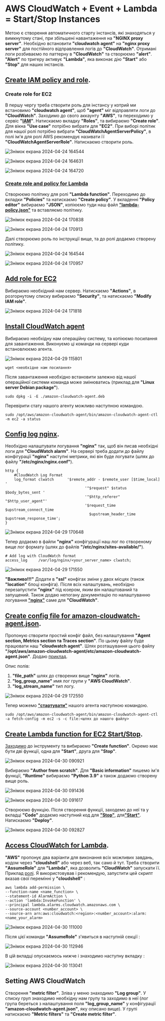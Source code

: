 # AWS CloudWatch + Event + Lambda = Start/Stop Instances

Метою є створення автоматичного старту інстансів, які знаходяться у вимкнутому стані, при збільшені навантаження на **"NGINX proxy server"**.
Необхідно встановити **"cloudwatch agent"** на **"nginx proxy server"** для постійного відправлення логів до **"CloudWatch"**. Отримані логи розбиваємо по паттерну в **"CloudWatch"** та створюємо **"alert"**.
**"Alert"** по тригеру активує **"Lambda"**, яка виконає дію **"Start"** або **"Stop"** для наших інстансів.

## [Create IAM policy and role](https://docs.aws.amazon.com/AmazonCloudWatch/latest/monitoring/create-iam-roles-for-cloudwatch-agent-commandline.html).

### Create role for EC2

В першу чергу треба створити роль для інстансу у котрий ми встановимо **"cloudwatch agent"**, щоб **"agent"** міг відправляти логи до **"CloudWatch"**. Заходимо до свого аккаунту **"AWS"**, та переходимо у сервіс **"[IAM](https://console.aws.amazon.com/iam/)"**. Натискаємо вкладку **"Roles"**, та вибираємо **"Create role"**. Для вікна **"Use case"** потрібно вибрати для **"ЕС2"**. При виборі політик для нашої ролі потрібно вибрати **"CloudWatchAgentServerPolicy"**, в полі ім'я для ролі AWS рекомендує називати її **"CloudWatchAgentServerRole"**. Натискаємо створити роль.

![Знімок екрана 2024-04-24 164544](https://github.com/RebelsBoss/AWS-CloudWatch-Event-Lambda-Start-Stop-Instances/assets/126337643/40ba48a5-5979-4674-b0d4-03ffd8ead5f9)

![Знімок екрана 2024-04-24 164631](https://github.com/RebelsBoss/AWS-CloudWatch-Event-Lambda-Start-Stop-Instances/assets/126337643/4c6ec4d2-f1a5-4333-bedd-d01ea637abef)

![Знімок екрана 2024-04-24 164720](https://github.com/RebelsBoss/AWS-CloudWatch-Event-Lambda-Start-Stop-Instances/assets/126337643/d78fbb81-316f-41ed-9834-73263e44dcfa)

### [Create role and policy for Lambda](https://repost.aws/knowledge-center/start-stop-lambda-eventbridge#:~:text=Create%20an%20IAM%20policy%20and%20IAM%20role%20for%20your%20Lambda%20function)

Створюємо політику для ролі **"Lambda function"**. Переходимо до вкладки **"Policies"** та натискаємо **"Create policy"**. У вкладенні **"Policy editor"** вибираємо **"JSON"**, копіюємо туди наш файл [**"lambda-policy.json"**](https://github.com/RebelsBoss/AWS-CloudWatch-Event-Lambda-Start-Stop-Instances/blob/main/lambda-policy.json) та вставляємо політику.

![Знімок екрана 2024-04-24 170838](https://github.com/RebelsBoss/AWS-CloudWatch-Event-Lambda-Start-Stop-Instances/assets/126337643/2574d210-d887-496f-b93e-a022a88ab6f1)

![Знімок екрана 2024-04-24 170913](https://github.com/RebelsBoss/AWS-CloudWatch-Event-Lambda-Start-Stop-Instances/assets/126337643/ddf0f36a-ece2-41ed-99b4-56d03c493993)

Далі створюємо роль по інструкції вище, та до ролі додаємо створену політику.

![Знімок екрана 2024-04-24 164544](https://github.com/RebelsBoss/AWS-CloudWatch-Event-Lambda-Start-Stop-Instances/assets/126337643/51e6baf9-b48e-41a8-baf5-3eaa7c30b908)

![Знімок екрана 2024-04-24 170957](https://github.com/RebelsBoss/AWS-CloudWatch-Event-Lambda-Start-Stop-Instances/assets/126337643/0d7557ea-e59a-4879-8fa0-27219d3e51b6)

## [Add role for EC2](https://docs.aws.amazon.com/AWSEC2/latest/WindowsGuide/iam-roles-for-amazon-ec2.html#attach-iam-role)

Вибираємо необхідний нам сервер. Натискаємо **"Actions"**, в розгорнутому списку вибираємо **"Security"**, та натискаємо **"Modify IAM role"**.

![Знімок екрана 2024-04-24 171818](https://github.com/RebelsBoss/AWS-CloudWatch-Event-Lambda-Start-Stop-Instances/assets/126337643/a1a18625-ba49-430d-bed6-418d459cf74b)

## [Install CloudWatch agent](https://docs.aws.amazon.com/AmazonCloudWatch/latest/monitoring/install-CloudWatch-Agent-commandline-fleet.html)

Вибираємо необхідну нам операційну систему, та копіюємо посилання для завантаження. Виконуємо ці команди на сервері куди встановлюємо агента. 

![Знімок екрана 2024-04-29 115801](https://github.com/RebelsBoss/AWS-CloudWatch-Event-Lambda-Start-Stop-Instances/assets/126337643/8f90ce8c-830c-498b-8941-c2c790b56316)


```
wget <необхідне нам посилання>
```

Після завантаження необхідно встановити залежно від нашої операційної системи команда може змінюватись (приклад для **"Linux server Debian package"**).


```
sudo dpkg -i -E ./amazon-cloudwatch-agent.deb
```

Перевірити стату нашого агенту можливо наступною командою.

```
sudo /opt/aws/amazon-cloudwatch-agent/bin/amazon-cloudwatch-agent-ctl -m ec2 -a status
```

## [Config log nginx](https://docs.nginx.com/nginx/admin-guide/monitoring/logging/#:~:text=All%20time%20values%20are%20measured%20in%20seconds%20with%20millisecond%20resolution).

Необхідно налаштувати логування **"nginx"** так, щоб він писав необхідні логи для **"CloudWatch alarm"**. На сервері треба додати до файлу конфігурації **"nginx"** наступні метрики, які він буде логувати (шлях до файлу **"/etc/nginx/nginx.conf"**).

```
http {
    #CloudWatch Log Format 
    log_format clwatch 		'$remote_addr - $remote_user [$time_local] '
                            		'"$request" $status $body_bytes_sent '
                             		'"$http_referer" "$http_user_agent"'
                             		'$request_time $upstream_connect_time
                                      $upstream_header_time $upstream_response_time';
}
```
![Знімок екрана 2024-04-29 170648](https://github.com/RebelsBoss/AWS-CloudWatch-Event-Lambda-Start-Stop-Instances/assets/126337643/4ea57101-5246-415d-a0f8-85fd1f1692e6)

Тепер додаємо в файли **"nginx"** конфігурації наш лог по створеному вище лог формату (шлях до файлів **"/etc/nginx/sites-available/"**).

```
# Add log with CloudWatch format
access_log     /var/log/nginx/<your_server_name> clwatch;
```
![Знімок екрана 2024-04-29 171550](https://github.com/RebelsBoss/AWS-CloudWatch-Event-Lambda-Start-Stop-Instances/assets/126337643/64d5bbb9-032d-4c5d-a0f1-3a58c66e278b)

**"Важливо!!!"** Додати в **"ssl"** конфігах зміни у двох місцях (також **"location"** блоці конфіга).
Після всіх налаштувань, необхідно перезапустити **"nginx"** під юзером, яким він налаштований та запущений. 
Також додаю непогану документацію по налаштуванню логування [**"nginx"**](https://www.ertugral.dev/blog/monitoring-nginx-with-cloudwatch) саме для **"CloudWatch"**.

## [Create config file for amazon-cloudwatch-agent.json](https://docs.aws.amazon.com/AmazonCloudWatch/latest/monitoring/CloudWatch-Agent-Configuration-File-Details.html#CloudWatch-Agent-Configuration-File-Agentsection).

Пропоную створити простий конфіг файл, без налаштування **"Agent section, Metrics section та Traces section"**. По цьому файлу буде працювати наш **"cloudwatch agent"**. Шлях розташування цього файлу **"/opt/aws/amazon-cloudwatch-agent/etc/amazon-cloudwatch-agent.json"**. 
Додаю [приклад](https://github.com/RebelsBoss/AWS-CloudWatch-Event-Lambda-Start-Stop-Instances/blob/main/amazon-cloudwatch-agent.json).

Опис полів:
1. **"file_path"** шлях до створених вище **"nginx"** логів.
2. **"log_group_name"** имя лог групи у **"AWS CloudWatch"**.
3. **"log_stream_name"** тип логу.

![Знімок екрана 2024-04-29 172550](https://github.com/RebelsBoss/AWS-CloudWatch-Event-Lambda-Start-Stop-Instances/assets/126337643/d23b961e-0c59-4a23-a07a-43224b7ee99c)

Тепер можемо [**"стартувати"**](https://docs.aws.amazon.com/AmazonCloudWatch/latest/monitoring/install-CloudWatch-Agent-commandline-fleet.html#:~:text=Start%20the%20CloudWatch%20agent%20using%20the%20command%20line) нашого агента наступною командою.

```
sudo /opt/aws/amazon-cloudwatch-agent/bin/amazon-cloudwatch-agent-ctl -a fetch-config -m ec2 -s -c file:<шлях до нашого файлу>
```

## [Create Lambda function for EC2 Start/Stop](https://repost.aws/knowledge-center/start-stop-lambda-eventbridge#:~:text=Create%20Lambda%20functions%20that%20stop%20and%20start%20your%20instances).

[Заходимо](https://console.aws.amazon.com/lambda/) до інструменту та вибираємо **"Create function"**. Окремо має бути дві функції, одна для **"Start"**, друга для **"Stop"**.

![Знімок екрана 2024-04-30 090921](https://github.com/RebelsBoss/AWS-CloudWatch-Event-Lambda-Start-Stop-Instances/assets/126337643/ae6eac77-fce6-4d18-b3d5-b7f02d2eda2e)

Вибираємо **"Author from scratch"**. Для **"Basic information"** пишемо ім'я функції, **"Runtime"** вибираємо **"Python 3.9"** а також додаємо створену вище роль.

![Знімок екрана 2024-04-30 091436](https://github.com/RebelsBoss/AWS-CloudWatch-Event-Lambda-Start-Stop-Instances/assets/126337643/b2880d3f-f5a1-41dd-8825-fed4f1e8a37b)

![Знімок екрана 2024-04-30 091617](https://github.com/RebelsBoss/AWS-CloudWatch-Event-Lambda-Start-Stop-Instances/assets/126337643/05ed4e8f-4bfc-496b-bf70-24f0e8805e87)

Створюємо функцію. Після створення функції, заходемо до неї та у вкладці **"Code"** додаємо наступний код для [**"Stop"**](https://github.com/RebelsBoss/AWS-CloudWatch-Event-Lambda-Start-Stop-Instances/blob/main/stop-instance.py), для[**"Start"**](https://github.com/RebelsBoss/AWS-CloudWatch-Event-Lambda-Start-Stop-Instances/blob/main/start-instance.py).
Натискаємо **"Deploy"**.

![Знімок екрана 2024-04-30 092827](https://github.com/RebelsBoss/AWS-CloudWatch-Event-Lambda-Start-Stop-Instances/assets/126337643/b0d4c6d9-a863-4469-aec9-5c17642ff31e)

## [Access CloudWatch for Lambda](https://docs.aws.amazon.com/AmazonCloudWatch/latest/monitoring/AlarmThatSendsEmail.html#alarms-and-actions:~:text=Lambda%20alarm%20actions).

**"AWS"** пропонує два варіанти для виконання всіх можливих завдань, кодом через **"cloudshell"** або через веб, так само й тут. Треба створити **"AssumeRole"** для **"Lambda"**, яка дозволить **"CloudWatch"** запускати її. Приклад [ролі](https://github.com/RebelsBoss/AWS-CloudWatch-Event-Lambda-Start-Stop-Instances/blob/main/lambda-assume-role.json). Я використовував і рекомендую, запустити цей скрипт вказав свої перемінні у **"cloudshell"** :

```
aws lambda add-permission \
--function-name <name_function> \
--statement-id AlarmAction \
--action 'lambda:InvokeFunction' \
--principal lambda.alarms.cloudwatch.amazonaws.com \
--source-account <number_account> \
--source-arn arn:aws:cloudwatch:<region>:<number_account>:alarm:<name_your_alarm>
```

![Знімок екрана 2024-04-30 111000](https://github.com/RebelsBoss/AWS-CloudWatch-Event-Lambda-Start-Stop-Instances/assets/126337643/f886d738-46b9-4321-ad7a-ac56b0b20e17)

Після цієї команди **"AssumeRole"** з'явиться в наступній секції :

![Знімок екрана 2024-04-30 112946](https://github.com/RebelsBoss/AWS-CloudWatch-Event-Lambda-Start-Stop-Instances/assets/126337643/6714aa8f-7b4e-4d24-9b05-d0d9df3c3238)

В цій вкладці опускаємось нижче і знаходимо наступну вкладку :

![Знімок екрана 2024-04-30 113041](https://github.com/RebelsBoss/AWS-CloudWatch-Event-Lambda-Start-Stop-Instances/assets/126337643/fcf94361-b279-43fc-8c5f-87e7f40380dd)

## Setting AWS CloudWatch

Створення **"metric filter"**. Зліва у меню знаходимо **"Log group"**. У списку груп знаходимо необхідну нам групу та заходимо в неї (лог група береться з налаштування поля **"log_group_name"** у конфігурації **"amazon-cloudwatch-agent.json"**, яку описано вище). У групі натискаємо **"Metric filters"** та **"Create metric filter"**.



